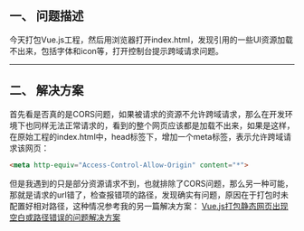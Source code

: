 ## 一、 问题描述

今天打包Vue.js工程，然后用浏览器打开index.html，发现引用的一些UI资源加载不出来，包括字体和icon等，打开控制台提示跨域请求问题。

---
## 二、 解决方案

首先看是否真的是CORS问题，如果被请求的资源不允许跨域请求，那么在开发环境下也同样无法正常请求的，看到的整个网页应该都是加载不出来，如果是这样，在原始工程的index.html中，head标签下，增加一个meta标签，表示允许跨域请求该网页：
```html
<meta http-equiv="Access-Control-Allow-Origin" content="*">
```

但是我遇到的只是部分资源请求不到，也就排除了CORS问题，那么另一种可能，那就是请求的url错了，检查报错项的路径，发现确实有问题，原因在于打包时未配置好相对路径，这种情况参考我的另一篇解决方案：
[Vue.js打包静态网页出现空白或路径错误的问题解决方案](https://universezy.github.io/universezy/dist/index.html#/blog/display?id=SolutionOfPackingVue.js)